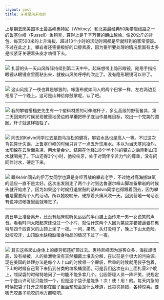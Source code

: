 ```yaml
---
layout: post
title: 牙关是用来咬的
---
```

上星期去爬美国本土最高峰惠特尼（Whitney）和北美最经典50条攀岩线路之一的鲁塞尔峰（Russell）鱼钩脊，算得上是千辛万苦的翻山越岭。像20公斤的背包、每天500米的上升海拔、超过13个小时的活动时间都是早就料到的家常便饭。不过在此之上，攀岩者还需要极好的口腔素质，因为要所要处理的情况里面有太多是咬紧牙关硬着头皮才啃得下去。

---
![](/content/images/2015/08/P1070114.jpg)
扎营的头一天山风阵阵持续到第二天中午。起床想带上隐形眼镜，刚用手指把眼镜从眼镜盒里面粘出来，就被山风笑呼呼的吹走了。没有隐形眼镜可以带了。

---
![](/content/images/2015/08/P1070130.jpg)
这山风挂了一夜也算是够狠的，帐篷布就如同人的两个巴掌一样，左右两边互相扇了一个晚上。这可是山神给你鼓掌呢，认了吧。

---
![](/content/images/2015/08/P1070224-3.jpg)
我的攀岩搭档史先生有一个塑料材质的可伸缩杯子，多么高级的野营餐具，第二天回来的时候发现被营地旁边的旱獭把杯子底当作晨练目标，咬出一个完美的圆圈。杯子就这样牺牲了。

---
![](/content/images/2015/08/P1070124-1.jpg)
同去的Kelvin同学过去是跑马拉松的健将，攀岩水品也是高人一等。不过这次背包算计失误，上鲁塞尔峰的时候只背了一点五升饮用水。本以为当天寒风凌烈，太阳躲在云后面乘凉，用水量会少。结果在他经过8个半小时的攀岩之后刚到山顶水就喝完了。下山还得3个小时，他咬咬牙，处于对同伴辛苦力气的尊重，没有问同伴讨水，硬走下来。

---
![](/content/images/2015/08/P1070195-1.jpg)
跟Kelvin同去的伊万女同学也算是身经百战的攀岩老手，不过她对高海拔缺氧的适应一直不是太好。这次出发刚走了两个小时到达鲁塞尔峰山脚准备攀岩的时候头就开始疼了。因为如果这个时候打退堂鼓的话Kelvin同学也得跟着回去，因为攀岩是需要两个人的活动。所以她咬咬牙，硬撑着头痛风吹一天。回到营地一句话没有说冲进帐篷里面就睡觉了。

---
周日早上准备离开，还没有起床就听见远远的半山腰上面传来一男一女说笑的声音。看看时间太阳起床还没过一个小时，就估计这两个人因为某些差错被逼着在惠特尼四千四百米的山顶上坐了一夜。一问，果然，头灯没电了，晚上下山太危险。就咬咬牙，山顶缺水缺粮缺暖身物品的情况下过了一夜。

---
![](/content/images/2015/08/P1070154.jpg)
其实这些爬山身体上的疲劳都还好顶过去。惠特尼峰因为游客众多，海拔却很高，没有植被，人的排泄物没有天然细菌土壤去分解，在以前是个很大的污染源。现在美国的处理办法是每个人上山的时候领一个屎袋，后重的时候就用袋子包着，下山的时候自己背下来扔到分类的垃圾桶里面。可是我们这次在山上面扎营3个晚上，领屎袋的时候特地问了一句能不能多拿几个。公园管理人员一阵坏笑，说规定一个登山许可证只能领一个，但是这个袋子是能多！次！使！用！的。每天内急的时候把袋子打开之前都在脑子里面预想会是什么味道，还每次猜错，各种惊喜。要嘴巴咬鼻子能咬的地方都咬吧。